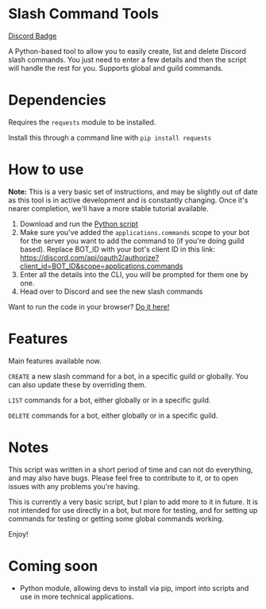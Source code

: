 # Slash Command Tools

[Discord Badge](https://img.shields.io/discord/697477880938102925?style=for-the-badge)


A Python-based tool to allow you to easily create, list and delete Discord slash commands.
You just need to enter a few details and then the script will handle the rest for you.
Supports global and guild commands.


# Dependencies

Requires the `requests` module to be installed.

Install this through a command line with `pip install requests`

# How to use

**Note:** This is a very basic set of instructions, and may be slightly out of date as this tool is in active development and is constantly changing. Once it's nearer completion, we'll have a more stable tutorial available.

1) Download and run the [Python script](https://github.com/iSaluki/discord-slash-commands/blob/main/discord-slash-commands.py)
2) Make sure you've added the `applications.commands` scope to your bot for the server you want to add the command to (if you're doing guild based). Replace BOT_ID with your bot's client ID in this link: https://discord.com/api/oauth2/authorize?client_id=BOT_ID&scope=applications.commands
2) Enter all the details into the CLI, you will be prompted for them one by one.
3) Head over to Discord and see the new slash commands

Want to run the code in your browser? [Do it here!](https://repl.it/@saluki/discord-slash-commands)

# Features

Main features available now.

`CREATE` a new slash command for a bot, in a specific guild or globally. You can also update these by overriding them.

`LIST` commands for a bot, either globally or in a specific guild.

`DELETE` commands for a bot, either globally or in a specific guild.


# Notes

This script was written in a short period of time and can not do everything, and may also have bugs.
Please feel free to contribute to it, or to open issues with any problems you're having.

This is currently a very basic script, but I plan to add more to it in future. It is not intended for use directly in a bot, but more for testing, and for setting up commands for testing or getting some global commands working.


Enjoy!

# Coming soon

- Python module, allowing devs to install via pip, import into scripts and use in more technical applications.
